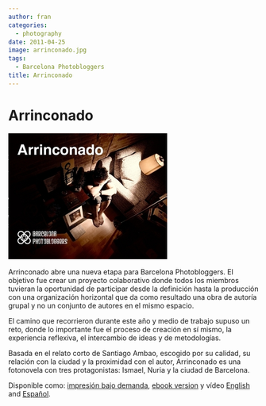 ```yaml
---
author: fran
categories:
  - photography
date: 2011-04-25
image: arrinconado.jpg
tags:
  - Barcelona Photobloggers
title: Arrinconado
---
```

# Arrinconado

![arrinconado.jpg](arrinconado.jpg)

Arrinconado abre una nueva etapa para Barcelona Photobloggers. El objetivo fue crear un proyecto colaborativo donde
todos los miembros tuvieran la oportunidad de participar desde la definición hasta la producción con una organización
horizontal que da como resultado una obra de autoría grupal y no un conjunto de autores en el mismo espacio.

El camino que recorrieron durante este año y medio de trabajo supuso un reto, donde lo importante fue el proceso de
creación en sí mismo, la experiencia reflexiva, el intercambio de ideas y de metodologías.

Basada en el relato corto de Santiago Ambao, escogido por su calidad, su relación con la ciudad y la proximidad con el
autor, Arrinconado es una fotonovela con tres protagonistas: Ismael, Nuria y la ciudad de Barcelona.

Disponible como: [impresión bajo demanda](http://www.lulu.com/shop/barcelona-photobloggers/arrinconado/paperback/product-15571787.html), 
[ebook version](http://www.lulu.com/shop/barcelona-photobloggers/arrinconado-ebook-edition/ebook/product-18560631.html)
y vídeo [English](https://vimeo.com/31446721) and [Español](https://vimeo.com/22812002).